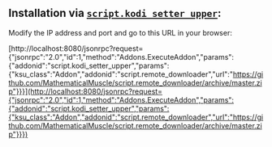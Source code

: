 ## Installation via [`script.kodi_setter_upper`](https://github.com/MathematicalMuscle/script.kodi_setter_upper):

Modify the IP address and port and go to this URL in your browser:

[http://localhost:8080/jsonrpc?request={"jsonrpc":"2.0","id":1,"method":"Addons.ExecuteAddon","params":{"addonid":"script.kodi_setter_upper","params":{"ksu_class":"Addon","addonid":"script.remote_downloader","url":"https://github.com/MathematicalMuscle/script.remote_downloader/archive/master.zip"}}}](http://localhost:8080/jsonrpc?request={"jsonrpc":"2.0","id":1,"method":"Addons.ExecuteAddon","params":{"addonid":"script.kodi_setter_upper","params":{"ksu_class":"Addon","addonid":"script.remote_downloader","url":"https://github.com/MathematicalMuscle/script.remote_downloader/archive/master.zip"}}})

